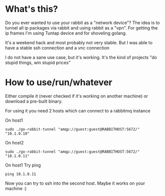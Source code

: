 What's this?
===

Do you ever wanted to use your rabbit as a "network device"? The idea is to tunnel all ip packages via rabbit and using rabbit as a "vpn". For getting the ip frames I'm using Tuntap device and for shoveling golang.

It's a weekend hack and most probably not very stable. But I was able to have a stable ssh connection and a vnc connection

I do not have a sane use case, but it's working. It's the kind of projects "do stupid things, win stupid prices"

How to use/run/whatever
===
Either compile it (never checked if it's working on another machine) or download a pre-built binary.

For using it you need 2 hosts which can connect to a rabbitmq instance

On host1
```
sudo ./go-rabbit-tunnel "amqp://guest:guest@RABBITHOST:5672/" "10.1.0.10"
``` 

On host2
```
sudo ./go-rabbit-tunnel "amqp://guest:guest@RABBITHOST:5672/" "10.1.0.11"
```

On host1 Try ping
```
ping 10.1.0.11
```

Now you can try to ssh into the second host. Maybe it works on your machine :)
